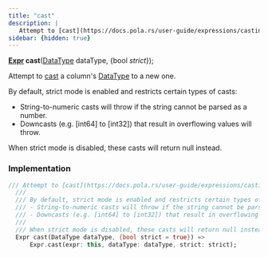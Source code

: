 ```yaml
---
title: "cast"
description: |
   Attempt to [cast](https://docs.pola.rs/user-guide/expressions/casting) a column's [DataType] to a new one.
sidebar: {hidden: true}
---
```

<span class="dart-code"><strong>[Expr] cast</strong>(<span class="nobr">[DataType] dataType</span>, {<span class="nobr">bool <i>strict</i></span>});</span>

 Attempt to [cast](https://docs.pola.rs/user-guide/expressions/casting) a column's [DataType] to a new one.

 By default, strict mode is enabled and restricts certain types of casts:
 - String-to-numeric casts will throw if the string cannot be parsed as a number.
 - Downcasts (e.g. [int64] to [int32]) that result in overflowing values will throw.

 When strict mode is disabled, these casts will return null instead.
### Implementation
```dart
/// Attempt to [cast](https://docs.pola.rs/user-guide/expressions/casting) a column's [DataType] to a new one.
  ///
  /// By default, strict mode is enabled and restricts certain types of casts:
  /// - String-to-numeric casts will throw if the string cannot be parsed as a number.
  /// - Downcasts (e.g. [int64] to [int32]) that result in overflowing values will throw.
  ///
  /// When strict mode is disabled, these casts will return null instead.
  Expr cast(DataType dataType, {bool strict = true}) =>
      Expr.cast(expr: this, dataType: dataType, strict: strict);
```

[Expr]: /reference/classes/expr
[DataType]: /reference/classes/datatype